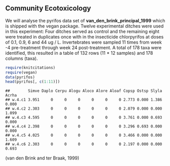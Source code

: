 

## Community Ecotoxicology

We will analyse the pyrifos data set of **van_den_brink_principal_1999** which is shipped with the vegan package.
Twelve experimental ditches were used in this experiment: Four ditches served as control and the remaining eight were treated in duplicates once with in the insecticide chlorpyrifos at doses of 0.1, 0.9, 6 and 44 ug / L. 
Invertebrates were sampled 11 times from week -4 pre-treatment through week 24 post-treatment. A total of 178 taxa were identified, this resulted in a table  of 132 rows (11 * 12 samples) and 178 columns (taxa).


```r
require(knitcitations)
require(vegan)
data(pyrifos)
head(pyrifos[, c(1:11)])
```

```
##        Simve Daplo Cerpu Alogu Aloco Alore Aloaf Copsp Ostsp Slyla Acrha
## w.4.c1 3.951     0     0     0     0     0     0 2.773 0.000 1.386 0.000
## w.4.c2 2.303     0     0     0     0     0     0 2.079 0.000 0.000 1.099
## w.4.c3 4.595     0     0     0     0     0     0 3.761 0.000 0.693 0.000
## w.4.c4 2.398     0     0     0     0     0     0 3.296 0.693 0.000 0.000
## w.4.c5 4.025     0     0     0     0     0     0 3.466 0.000 0.000 1.609
## w.4.c6 2.303     0     0     0     0     0     0 2.197 0.000 0.000 0.693
```

(van den
Brink and ter
Braak, 1999)
